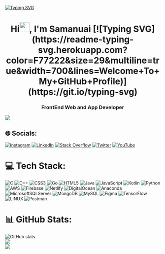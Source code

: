 [![Typing SVG](https://readme-typing-svg.herokuapp.com?color=F77222&size=29&multiline=true&width=700&lines=Welcome+To+My+GitHub+Profile)](https://git.io/typing-svg)

<h1 align="center">Hi<img src="https://github.com/TheDudeThatCode/TheDudeThatCode/blob/master/Assets/Handshake.gif" height="32px">, I'm Samanuai [![Typing SVG](https://readme-typing-svg.herokuapp.com?color=F77222&size=29&multiline=true&width=700&lines=Welcome+To+My+GitHub+Profile)](https://git.io/typing-svg) </h1>
<h3 align="center">FrontEnd Web and App Developer</h3>

[![](https://visitcount.itsvg.in/api?id=night-slayer18&icon=2&color=0)](https://visitcount.itsvg.in)


## 🌐 Socials:
[![Instagram](https://img.shields.io/badge/Instagram-%23E4405F.svg?logo=Instagram&logoColor=white)](https://instagram.com/_n_i_g_h_t__s_l_a_y_e_r_) [![LinkedIn](https://img.shields.io/badge/LinkedIn-%230077B5.svg?logo=linkedin&logoColor=white)](https://linkedin.com/in/samanuaia257) [![Stack Overflow](https://img.shields.io/badge/-Stackoverflow-FE7A16?logo=stack-overflow&logoColor=white)](https://stackoverflow.com/users/21974664) [![Twitter](https://img.shields.io/badge/Twitter-%231DA1F2.svg?logo=Twitter&logoColor=white)](https://twitter.com/nightsl93934079) [![YouTube](https://img.shields.io/badge/YouTube-%23FF0000.svg?logo=YouTube&logoColor=white)](https://youtube.com/@UCecMIXsl00ZtQxlVky9wysw) 

# 💻 Tech Stack:
![C](https://img.shields.io/badge/c-%2300599C.svg?style=flat&logo=c&logoColor=white) ![C++](https://img.shields.io/badge/c++-%2300599C.svg?style=flat&logo=c%2B%2B&logoColor=white) ![CSS3](https://img.shields.io/badge/css3-%231572B6.svg?style=flat&logo=css3&logoColor=white) ![Go](https://img.shields.io/badge/go-%2300ADD8.svg?style=flat&logo=go&logoColor=white) ![HTML5](https://img.shields.io/badge/html5-%23E34F26.svg?style=flat&logo=html5&logoColor=white) ![Java](https://img.shields.io/badge/java-%23ED8B00.svg?style=flat&logo=java&logoColor=white) ![JavaScript](https://img.shields.io/badge/javascript-%23323330.svg?style=flat&logo=javascript&logoColor=%23F7DF1E) ![Kotlin](https://img.shields.io/badge/kotlin-%230095D5.svg?style=flat&logo=kotlin&logoColor=white) ![Python](https://img.shields.io/badge/python-3670A0?style=flat&logo=python&logoColor=ffdd54) ![AWS](https://img.shields.io/badge/AWS-%23FF9900.svg?style=flat&logo=amazon-aws&logoColor=white) ![Firebase](https://img.shields.io/badge/firebase-%23039BE5.svg?style=flat&logo=firebase) ![Netlify](https://img.shields.io/badge/netlify-%23000000.svg?style=flat&logo=netlify&logoColor=#00C7B7) ![DigitalOcean](https://img.shields.io/badge/DigitalOcean-%230167ff.svg?style=flat&logo=digitalOcean&logoColor=white) ![Anaconda](https://img.shields.io/badge/Anaconda-%2344A833.svg?style=flat&logo=anaconda&logoColor=white) ![MicrosoftSQLServer](https://img.shields.io/badge/Microsoft%20SQL%20Sever-CC2927?style=flat&logo=microsoft%20sql%20server&logoColor=white) ![MongoDB](https://img.shields.io/badge/MongoDB-%234ea94b.svg?style=flat&logo=mongodb&logoColor=white) ![MySQL](https://img.shields.io/badge/mysql-%2300f.svg?style=flat&logo=mysql&logoColor=white) 	![Figma](https://img.shields.io/badge/figma-%23F24E1E.svg?style=flat&logo=figma&logoColor=white) ![TensorFlow](https://img.shields.io/badge/TensorFlow-%23FF6F00.svg?style=flat&logo=TensorFlow&logoColor=white) ![LINUX](https://img.shields.io/badge/Linux-FCC624?style=flat&logo=linux&logoColor=black) ![Postman](https://img.shields.io/badge/Postman-FF6C37?style=flat&logo=postman&logoColor=white)
# 📊 GitHub Stats:
![GitHub stats](https://github-readme-stats-sigma-five.vercel.app/api?username=night-slayer18&show_icons=true&count_private=true&theme=dark&include_all_commits=true)<br/>
![](https://github-readme-streak-stats.herokuapp.com/?user=night-slayer18&theme=dark&hide_border=false)<br/>
![](https://github-readme-stats-sigma-five.vercel.app/api/top-langs/?username=night-slayer18&theme=dark&hide_border=false&include_all_commits=true&count_private=true&layout=compact)

<!-- ![GitHub metrics](https://metrics.lecoq.io/night-slayer18)   -->


